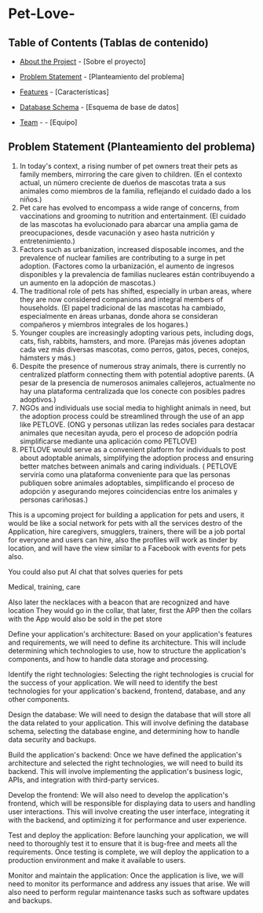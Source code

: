 # Pet-Love-

## Table of Contents (Tablas de contenido)

- [About the Project](#about-the-project)  - [Sobre el proyecto]
- [Problem Statement](#Problem-Statement)  - [Planteamiento del problema]

- [Features](#features)                    - [Características]
- [Database Schema](#Database-Schema)      - [Esquema de base de datos]
- [Team](#team)                            - - [Equipo]

<!-- ABOUT THE PROJECT -->

## Problem Statement (Planteamiento del problema)

1. In today's context, a rising number of pet owners treat their pets as family members, mirroring the care given to children.
(En el contexto actual, un número creciente de dueños de mascotas trata a sus animales como miembros de la familia, reflejando el cuidado dado a los niños.)
2. Pet care has evolved to encompass a wide range of concerns, from vaccinations and grooming to nutrition and entertainment.
(El cuidado de las mascotas ha evolucionado para abarcar una amplia gama de preocupaciones, desde vacunación y aseo hasta nutrición y entretenimiento.)
3. Factors such as urbanization, increased disposable incomes, and the prevalence of nuclear families are contributing to a surge in pet adoption.
(Factores como la urbanización, el aumento de ingresos disponibles y la prevalencia de familias nucleares están contribuyendo a un aumento en la adopción de mascotas.)
4. The traditional role of pets has shifted, especially in urban areas, where they are now considered companions and integral members of households.
(El papel tradicional de las mascotas ha cambiado, especialmente en áreas urbanas, donde ahora se consideran compañeros y miembros integrales de los hogares.)
5. Younger couples are increasingly adopting various pets, including dogs, cats, fish, rabbits, hamsters, and more.
(Parejas más jóvenes adoptan cada vez más diversas mascotas, como perros, gatos, peces, conejos, hámsters y más.)
6. Despite the presence of numerous stray animals, there is currently no centralized platform connecting them with potential adoptive parents.
(A pesar de la presencia de numerosos animales callejeros, actualmente no hay una plataforma centralizada que los conecte con posibles padres adoptivos.)
7. NGOs and individuals use social media to highlight animals in need, but the adoption process could be streamlined through the use of an app like PETLOVE.
(ONG y personas utilizan las redes sociales para destacar animales que necesitan ayuda, pero el proceso de adopción podría simplificarse mediante una aplicación como PETLOVE)
8. PETLOVE would serve as a convenient platform for individuals to post about adoptable animals, simplifying the adoption process and ensuring better matches between animals and caring individuals.
( PETLOVE serviría como una plataforma conveniente para que las personas publiquen sobre animales adoptables, simplificando el proceso de adopción y asegurando mejores coincidencias entre los animales y personas cariñosas.)



This is a upcoming project for building a application for pets and users, it would be like a social network for pets with all the services destro of the Application, hire caregivers, smugglers, trainers, there will be a job portal for everyone and users can hire, also the profiles will work as tinder by location, and will have the view similar to a Facebook with events for pets also‌‌.

You could also put AI chat that solves queries for pets

Medical, training, care

Also later the necklaces with a beacon that are recognized and have location
They would go in the collar, that later, first the APP then the collars with the App would also be sold in the pet store

Define your application's architecture: Based on your application's features and requirements, we will need to define its architecture. This will include determining which technologies to use, how to structure the application's components, and how to handle data storage and processing.

Identify the right technologies: Selecting the right technologies is crucial for the success of your application. We will need to identify the best technologies for your application's backend, frontend, database, and any other components.

Design the database: We will need to design the database that will store all the data related to your application. This will involve defining the database schema, selecting the database engine, and determining how to handle data security and backups.

Build the application's backend: Once we have defined the application's architecture and selected the right technologies, we will need to build its backend. This will involve implementing the application's business logic, APIs, and integration with third-party services.

Develop the frontend: We will also need to develop the application's frontend, which will be responsible for displaying data to users and handling user interactions. This will involve creating the user interface, integrating it with the backend, and optimizing it for performance and user experience.

Test and deploy the application: Before launching your application, we will need to thoroughly test it to ensure that it is bug-free and meets all the requirements. Once testing is complete, we will deploy the application to a production environment and make it available to users.

Monitor and maintain the application: Once the application is live, we will need to monitor its performance and address any issues that arise. We will also need to perform regular maintenance tasks such as software updates and backups.
